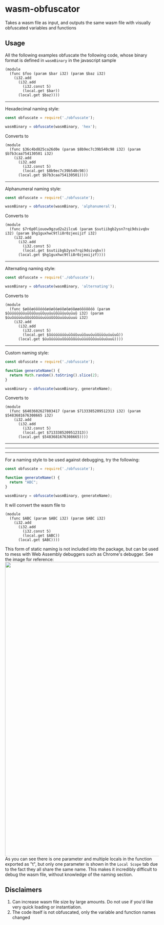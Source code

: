 # wasm-obfuscator
Takes a wasm file as input, and outputs the same wasm file with visually obfuscated variables and functions

## Usage

All the following examples obfuscate the following code, whose binary format is defined in `wasmBinary` in the javascript sample
```wasm
(module
  (func $foo (param $bar i32) (param $baz i32)
    (i32.add
      (i32.add
        (i32.const 5)
        (local.get $bar))
      (local.get $baz))))
```
---
Hexadecimal naming style:
```js
const obfuscate = require('./obfuscate');

wasmBinary = obfuscate(wasmBinary, 'hex');
```

Converts to
```wasm
(module
  (func $36c4bd825ca26d0e (param $8b9ec7c39b540c98 i32) (param $b7b3caa754130501 i32)
    (i32.add
      (i32.add
        (i32.const 5)
        (local.get $8b9ec7c39b540c98))
      (local.get $b7b3caa754130501))))
```
---
Alphanumeral naming style:
```js
const obfuscate = require('./obfuscate');

wasmBinary = obfuscate(wasmBinary, 'alphanumeral');
```
Converts to
```wasm
(module
  (func $7r6p0liouow9gzud2u2ilcu6 (param $sutiibgb2ysn7rqi9dsivqbv i32) (param $hg1guxhwc9tli8r0zjeoijzf i32)
    (i32.add
      (i32.add
        (i32.const 5)
        (local.get $sutiibgb2ysn7rqi9dsivqbv))
      (local.get $hg1guxhwc9tli8r0zjeoijzf))))
```
---
Alternating naming style:
```js
const obfuscate = require('./obfuscate');

wasmBinary = obfuscate(wasmBinary, 'alternating');
```
Converts to 
```wasm
(module
  (func $øôöøóööóóóøóøöóøóôøöøóôøøóôöôôóö (param $ûúúúúúúúuüûúûuuüûuuúuüûüüúuúuüuû i32) (param $úuûúúüúuûûúûûûüúuüüúûûûúuüúuüuuü i32)
    (i32.add
      (i32.add
        (i32.const 5)
        (local.get $ûúúúúúúúuüûúûuuüûuuúuüûüüúuúuüuû))
      (local.get $úuûúúüúuûûúûûûüúuüüúûûûúuüúuüuuü))))
```
---
Custom naming style:
```js
const obfuscate = require('./obfuscate');

function generateName() {
  return Math.random().toString().slice(2);
}

wasmBinary = obfuscate(wasmBinary, generateName);
```
Converts to
```wasm
(module
  (func $6403602627803417 (param $7133385209512313 i32) (param $5483681676308665 i32)
    (i32.add
      (i32.add
        (i32.const 5)
        (local.get $7133385209512313))
      (local.get $5483681676308665))))
```

---
---
---

For a naming style to be used against debugging, try the following:
```js
const obfuscate = require('./obfuscate');

function generateName() {
  return "ABC";
}

wasmBinary = obfuscate(wasmBinary, generateName);
```
It will convert the wasm file to
```wasm
(module
  (func $ABC (param $ABC i32) (param $ABC i32)
    (i32.add
      (i32.add
        (i32.const 5)
        (local.get $ABC))
      (local.get $ABC))))
```
This form of static naming is not included into the package, but can be used to mess with Web Assembly debuggers such as Chrome's debugger. See the image for reference:
<img width="960" alt="" src="https://user-images.githubusercontent.com/79597906/131603153-701b4b0b-f3f1-4de3-9f0d-d25280f8d54a.png">
As you can see there is one parameter and multiple locals in the function exported as "t", but only one parameter is shown in the `Local Scope` tab due to the fact they all share the same name. This makes it incredibly difficult to debug the wasm file, without knowledge of the naming section.

## Disclaimers

1. Can increase wasm file size by large amounts. Do not use if you'd like very quick loading or instantiation.
2. The code itself is not obfuscated, only the variable and function names changed
